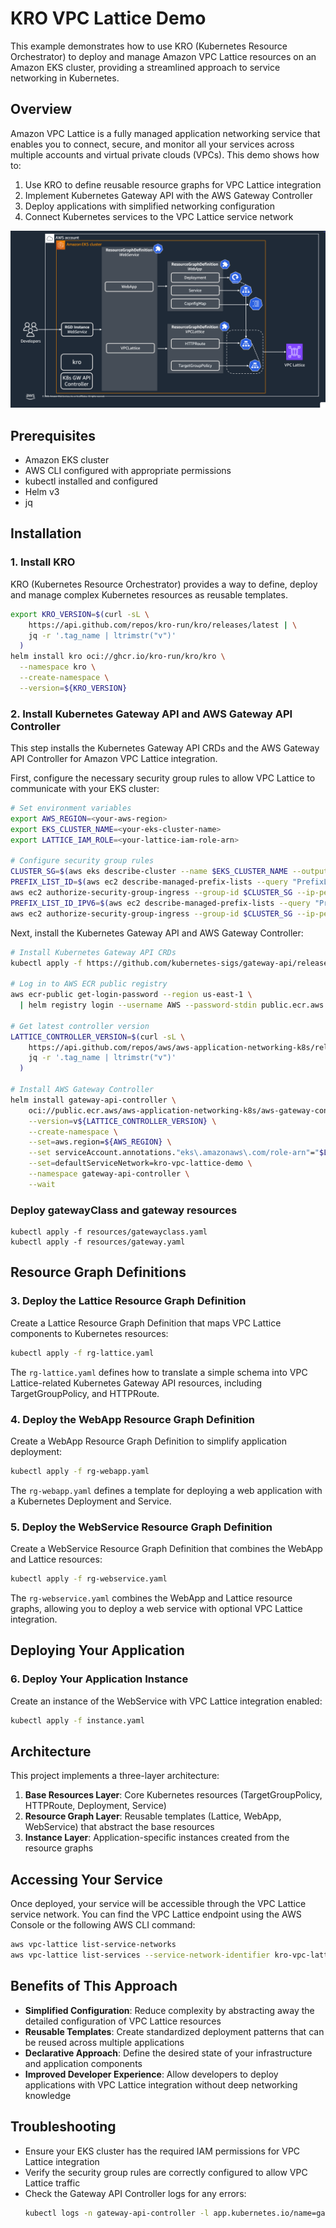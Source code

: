 # KRO VPC Lattice Demo

This example demonstrates how to use KRO (Kubernetes Resource Orchestrator) to deploy and manage Amazon VPC Lattice resources on an Amazon EKS cluster, providing a streamlined approach to service networking in Kubernetes.

## Overview

Amazon VPC Lattice is a fully managed application networking service that enables you to connect, secure, and monitor all your services across multiple accounts and virtual private clouds (VPCs). This demo shows how to:

1. Use KRO to define reusable resource graphs for VPC Lattice integration
2. Implement Kubernetes Gateway API with the AWS Gateway Controller
3. Deploy applications with simplified networking configuration
4. Connect Kubernetes services to the VPC Lattice service network

![Architecture Diagram](images/draw.png)


## Prerequisites

- Amazon EKS cluster
- AWS CLI configured with appropriate permissions
- kubectl installed and configured
- Helm v3
- jq

## Installation

### 1. Install KRO

KRO (Kubernetes Resource Orchestrator) provides a way to define, deploy and manage complex Kubernetes resources as reusable templates.

```bash
export KRO_VERSION=$(curl -sL \
    https://api.github.com/repos/kro-run/kro/releases/latest | \
    jq -r '.tag_name | ltrimstr("v")'
  )
helm install kro oci://ghcr.io/kro-run/kro/kro \
  --namespace kro \
  --create-namespace \
  --version=${KRO_VERSION}
```

### 2. Install Kubernetes Gateway API and AWS Gateway API Controller

This step installs the Kubernetes Gateway API CRDs and the AWS Gateway API Controller for Amazon VPC Lattice integration.

First, configure the necessary security group rules to allow VPC Lattice to communicate with your EKS cluster:

```bash
# Set environment variables
export AWS_REGION=<your-aws-region>
export EKS_CLUSTER_NAME=<your-eks-cluster-name>
export LATTICE_IAM_ROLE=<your-lattice-iam-role-arn>

# Configure security group rules
CLUSTER_SG=$(aws eks describe-cluster --name $EKS_CLUSTER_NAME --output json| jq -r '.cluster.resourcesVpcConfig.clusterSecurityGroupId')
PREFIX_LIST_ID=$(aws ec2 describe-managed-prefix-lists --query "PrefixLists[?PrefixListName=='com.amazonaws.$AWS_REGION.vpc-lattice'].PrefixListId" | jq -r '.[]')
aws ec2 authorize-security-group-ingress --group-id $CLUSTER_SG --ip-permissions "PrefixListIds=[{PrefixListId=${PREFIX_LIST_ID}}],IpProtocol=-1"
PREFIX_LIST_ID_IPV6=$(aws ec2 describe-managed-prefix-lists --query "PrefixLists[?PrefixListName=='com.amazonaws.$AWS_REGION.ipv6.vpc-lattice'].PrefixListId" | jq -r '.[]')
aws ec2 authorize-security-group-ingress --group-id $CLUSTER_SG --ip-permissions "PrefixListIds=[{PrefixListId=${PREFIX_LIST_ID_IPV6}}],IpProtocol=-1"
```

Next, install the Kubernetes Gateway API and AWS Gateway Controller:

```bash
# Install Kubernetes Gateway API CRDs
kubectl apply -f https://github.com/kubernetes-sigs/gateway-api/releases/download/v1.2.0/standard-install.yaml

# Log in to AWS ECR public registry
aws ecr-public get-login-password --region us-east-1 \
  | helm registry login --username AWS --password-stdin public.ecr.aws

# Get latest controller version
LATTICE_CONTROLLER_VERSION=$(curl -sL \
    https://api.github.com/repos/aws/aws-application-networking-k8s/releases/latest | \
    jq -r '.tag_name | ltrimstr("v")'
  )

# Install AWS Gateway Controller
helm install gateway-api-controller \
    oci://public.ecr.aws/aws-application-networking-k8s/aws-gateway-controller-chart \
    --version=v${LATTICE_CONTROLLER_VERSION} \
    --create-namespace \
    --set=aws.region=${AWS_REGION} \
    --set serviceAccount.annotations."eks\.amazonaws\.com/role-arn"="$LATTICE_IAM_ROLE" \
    --set=defaultServiceNetwork=kro-vpc-lattice-demo \
    --namespace gateway-api-controller \
    --wait
```

### Deploy gatewayClass and gateway resources 
```
kubectl apply -f resources/gatewayclass.yaml
kubectl apply -f resources/gateway.yaml
```


## Resource Graph Definitions

### 3. Deploy the Lattice Resource Graph Definition

Create a Lattice Resource Graph Definition that maps VPC Lattice components to Kubernetes resources:

```bash
kubectl apply -f rg-lattice.yaml
```

The `rg-lattice.yaml` defines how to translate a simple schema into VPC Lattice-related Kubernetes Gateway API resources, including TargetGroupPolicy, and HTTPRoute.

### 4. Deploy the WebApp Resource Graph Definition

Create a WebApp Resource Graph Definition to simplify application deployment:

```bash
kubectl apply -f rg-webapp.yaml
```

The `rg-webapp.yaml` defines a template for deploying a web application with a Kubernetes Deployment and Service.

### 5. Deploy the WebService Resource Graph Definition

Create a WebService Resource Graph Definition that combines the WebApp and Lattice resources:

```bash
kubectl apply -f rg-webservice.yaml
```

The `rg-webservice.yaml` combines the WebApp and Lattice resource graphs, allowing you to deploy a web service with optional VPC Lattice integration.

## Deploying Your Application

### 6. Deploy Your Application Instance

Create an instance of the WebService with VPC Lattice integration enabled:

```bash
kubectl apply -f instance.yaml
```

## Architecture

This project implements a three-layer architecture:

1. **Base Resources Layer**: Core Kubernetes resources (TargetGroupPolicy, HTTPRoute, Deployment, Service)
2. **Resource Graph Layer**: Reusable templates (Lattice, WebApp, WebService) that abstract the base resources
3. **Instance Layer**: Application-specific instances created from the resource graphs

## Accessing Your Service

Once deployed, your service will be accessible through the VPC Lattice service network. You can find the VPC Lattice endpoint using the AWS Console or the following AWS CLI command:

```bash
aws vpc-lattice list-service-networks
aws vpc-lattice list-services --service-network-identifier kro-vpc-lattice-demo
```

## Benefits of This Approach

- **Simplified Configuration**: Reduce complexity by abstracting away the detailed configuration of VPC Lattice resources
- **Reusable Templates**: Create standardized deployment patterns that can be reused across multiple applications
- **Declarative Approach**: Define the desired state of your infrastructure and application components
- **Improved Developer Experience**: Allow developers to deploy applications with VPC Lattice integration without deep networking knowledge

## Troubleshooting

- Ensure your EKS cluster has the required IAM permissions for VPC Lattice integration
- Verify the security group rules are correctly configured to allow VPC Lattice traffic
- Check the Gateway API Controller logs for any errors:
  ```bash
  kubectl logs -n gateway-api-controller -l app.kubernetes.io/name=gateway-api-controller
  ```
